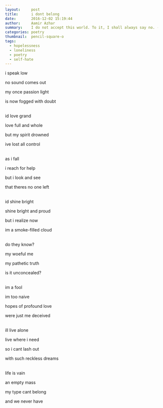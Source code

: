 ```yaml
---
layout:     post
title:      i dont belong
date:       2016-12-02 15:19:44
author:     Aamir Azhar
summary:    I do not accept this world. To it, I shall always say no. - Jung Zorndyke, Blue Submarine No.6.
categories: poetry
thumbnail:  pencil-square-o
tags:
  - hopelessness
  - loneliness
  - poetry
  - self-hate
---
```

i speak low

no sound comes out

my once passion light

is now fogged with doubt

<br>
id love grand

love full and whole

but my spirit drowned

ive lost all control

<br>
as i fall

i reach for help

but i look and see

that theres no one left

<br>
id shine bright

shine bright and proud

but i realize now

im a smoke-filled cloud

<br>
do they know?

my woeful me

my pathetic truth

is it unconcealed?

<br>
im a fool

im too naive

hopes of profound love

were just me deceived

<br>
ill live alone

live where i need

so i cant lash out

with such reckless dreams

<br>
life is vain

an empty mass

my type cant belong

and we never have
